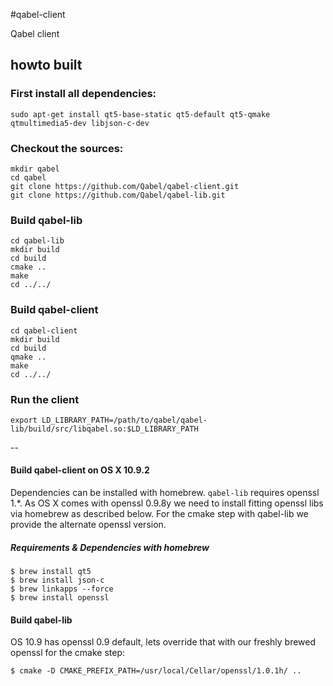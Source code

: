 #qabel-client

Qabel client

## howto built

### First install all dependencies:
`sudo apt-get install qt5-base-static qt5-default qt5-qmake qtmultimedia5-dev libjson-c-dev`

### Checkout the sources:
```
mkdir qabel
cd qabel
git clone https://github.com/Qabel/qabel-client.git 
git clone https://github.com/Qabel/qabel-lib.git
```

### Build qabel-lib
```
cd qabel-lib 
mkdir build
cd build
cmake ..
make
cd ../../
```

### Build qabel-client
```
cd qabel-client
mkdir build
cd build
qmake ..
make
cd ../../
```

### Run the client
`export LD_LIBRARY_PATH=/path/to/qabel/qabel-lib/build/src/libqabel.so:$LD_LIBRARY_PATH`

--

#### Build qabel-client on OS X 10.9.2
Dependencies can be installed with homebrew. `qabel-lib` requires openssl 1.*.  As OS X comes with openssl 0.9.8y we need to install fitting openssl libs via homebrew as described below. For the cmake step with qabel-lib we provide the alternate openssl version.

##### Requirements & Dependencies with homebrew
```
$ brew install qt5
$ brew install json-c
$ brew linkapps --force
$ brew install openssl
```

#### Build qabel-lib
OS 10.9 has openssl 0.9 default, lets override that with our freshly brewed openssl for the cmake step:

`
$ cmake -D CMAKE_PREFIX_PATH=/usr/local/Cellar/openssl/1.0.1h/ ..
`
